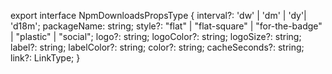 export interface NpmDownloadsPropsType {
  interval?: 'dw' | 'dm' | 'dy'| 'd18m';
  packageName: string;
  style?: "flat" | "flat-square" | "for-the-badge" | "plastic" | "social";
  logo?: string;
  logoColor?: string;
  logoSize?: string;
  label?: string;
  labelColor?: string;
  color?: string;
  cacheSeconds?: string;
  link?: LinkType;
}
